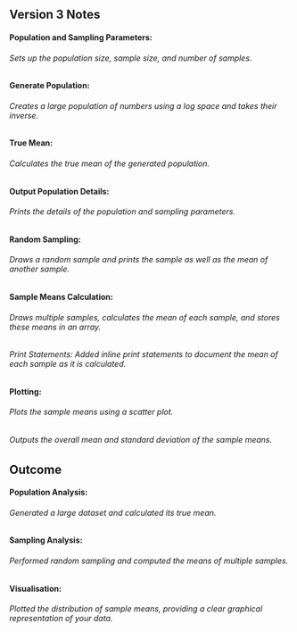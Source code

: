 ## Version 3 Notes

#### Population and Sampling Parameters:

###### Sets up the population size, sample size, and number of samples.

#### Generate Population:

###### Creates a large population of numbers using a log space and takes their inverse.

#### True Mean:

###### Calculates the true mean of the generated population.

#### Output Population Details:

###### Prints the details of the population and sampling parameters.

#### Random Sampling:

###### Draws a random sample and prints the sample as well as the mean of another sample.

#### Sample Means Calculation:

###### Draws multiple samples, calculates the mean of each sample, and stores these means in an array.
###### Print Statements: Added inline print statements to document the mean of each sample as it is calculated.

#### Plotting:

###### Plots the sample means using a scatter plot.
###### Outputs the overall mean and standard deviation of the sample means.

## Outcome

#### Population Analysis: 
###### Generated a large dataset and calculated its true mean.

#### Sampling Analysis: 
###### Performed random sampling and computed the means of multiple samples.

#### Visualisation: 
###### Plotted the distribution of sample means, providing a clear graphical representation of your data.